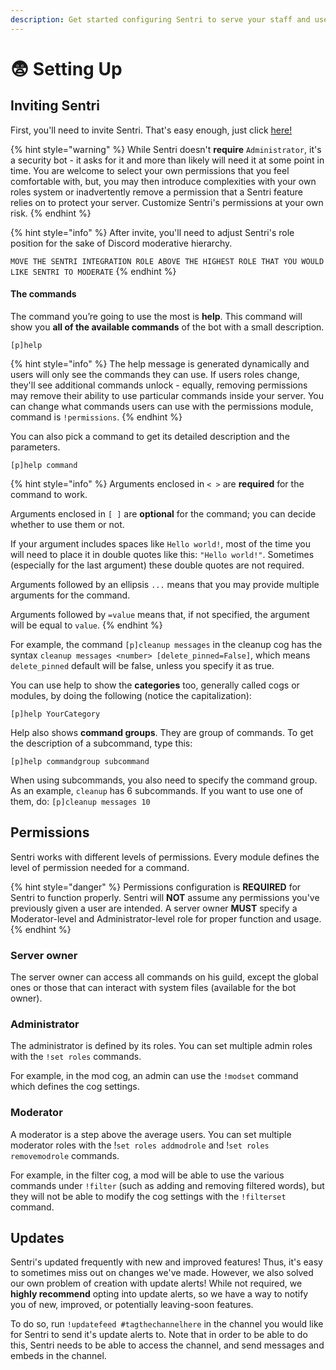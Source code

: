 ```yaml
---
description: Get started configuring Sentri to serve your staff and userbase!
---
```


# 😨 Setting Up

## Inviting Sentri

First, you'll need to invite Sentri. That's easy enough, just click [here!](https://discord.com/oauth2/authorize?client\_id=1095981492884209804\&scope=bot\&permissions=8)

{% hint style="warning" %}
While Sentri doesn't **require** `Administrator`, it's a security bot - it asks for it and more than likely will need it at some point in time. You are welcome to select your own permissions that you feel comfortable with, but, you may then introduce complexities with your own roles system or inadvertently remove a permission that a Sentri feature relies on to protect your server. Customize Sentri's permissions at your own risk.
{% endhint %}

{% hint style="info" %}
After invite, you'll need to adjust Sentri's role position for the sake of Discord moderative hierarchy.

`MOVE THE SENTRI INTEGRATION ROLE ABOVE THE HIGHEST ROLE THAT YOU WOULD LIKE SENTRI TO MODERATE`
{% endhint %}

#### The commands

The command you’re going to use the most is **help**. This command will show you **all of the available commands** of the bot with a small description.

```
[p]help
```

{% hint style="info" %}
The help message is generated dynamically and users will only see the commands they can use. If users roles change, they'll see additional commands unlock - equally, removing permissions may remove their ability to use particular commands inside your server. You can change what commands users can use with the permissions module, command is `!permissions`.
{% endhint %}



You can also pick a command to get its detailed description and the parameters.

```
[p]help command
```

{% hint style="info" %}
Arguments enclosed in `< >` are **required** for the command to work.

Arguments enclosed in `[ ]` are **optional** for the command; you can decide whether to use them or not.

If your argument includes spaces like `Hello world!`, most of the time you will need to place it in double quotes like this: `"Hello world!"`. Sometimes (especially for the last argument) these double quotes are not required.

Arguments followed by an ellipsis `...` means that you may provide multiple arguments for the command.

Arguments followed by `=value` means that, if not specified, the argument will be equal to `value`.
{% endhint %}

For example, the command `[p]cleanup messages` in the cleanup cog has the syntax `cleanup messages <number> [delete_pinned=False]`, which means `delete_pinned` default will be false, unless you specify it as true.

You can use help to show the **categories** too, generally called cogs or modules, by doing the following (notice the capitalization):

```
[p]help YourCategory
```

Help also shows **command groups**. They are group of commands. To get the description of a subcommand, type this:

```
[p]help commandgroup subcommand
```

When using subcommands, you also need to specify the command group. As an example, `cleanup` has 6 subcommands. If you want to use one of them, do: `[p]cleanup messages 10`

## Permissions

Sentri works with different levels of permissions. Every module defines the level of permission needed for a command.

{% hint style="danger" %}
Permissions configuration is **REQUIRED** for Sentri to function properly. Sentri will **NOT** assume any permissions you've previously given a user are intended. A server owner **MUST** specify a Moderator-level and Administrator-level role for proper function and usage.
{% endhint %}

### Server owner

The server owner can access all commands on his guild, except the global ones or those that can interact with system files (available for the bot owner).

### Administrator

The administrator is defined by its roles. You can set multiple admin roles with the `!set roles` commands.

For example, in the mod cog, an admin can use the `!modset` command which defines the cog settings.

### Moderator

A moderator is a step above the average users. You can set multiple moderator roles with the !`set roles addmodrole` and !`set roles removemodrole` commands.

For example, in the filter cog, a mod will be able to use the various commands under `!filter` (such as adding and removing filtered words), but they will not be able to modify the cog settings with the `!filterset` command.



## Updates

Sentri's updated frequently with new and improved features! Thus, it's easy to sometimes miss out on changes we've made. However, we also solved our own problem of creation with update alerts! While not required, we **highly recommend** opting into update alerts, so we have a way to notify you of new, improved, or potentially leaving-soon features.&#x20;

To do so, run `!updatefeed #tagthechannelhere` in the channel you would like for Sentri to send it's update alerts to. Note that in order to be able to do this, Sentri needs to be able to access the channel, and send messages and embeds in the channel.

